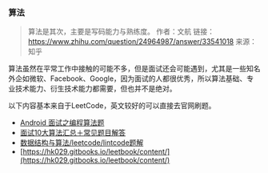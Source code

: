 ### 算法

> 算法是其次，主要是写码能力与熟练度。
作者：文航
链接：https://www.zhihu.com/question/24964987/answer/33541018
来源：知乎

算法虽然在平常工作中接触的可能不多，但是面试还会可能遇到，尤其是一些知名外企如微软、Facebook、Google，因为面试的人都很优秀，所以算法基础、专业技术能力、衍生技术能力都需要，但也并不是绝对。

以下内容基本来自于LeetCode，英文较好的可以直接去官网刷题。

- [Android 面试之编程算法题](http://eddy.wiki/interview-code.html)
- [面试10大算法汇总＋常见题目解答](http://www.programcreek.com/2012/12/%E9%9D%A2%E8%AF%9510%E5%A4%A7%E7%AE%97%E6%B3%95%E6%B1%87%E6%80%BB%EF%BC%8B%E5%B8%B8%E8%A7%81%E9%A2%98%E7%9B%AE%E8%A7%A3%E7%AD%94/)
- [数据结构与算法/leetcode/lintcode题解](https://algorithm.yuanbin.me/zh-hans/)
- [https://hk029.gitbooks.io/leetbook/content/](https://hk029.gitbooks.io/leetbook/content/)